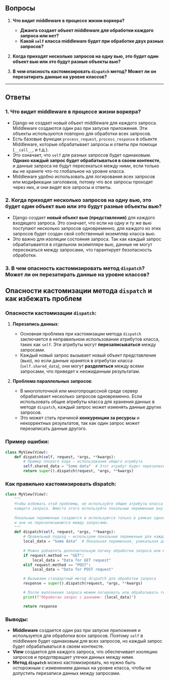 
## Вопросы

1. **Что видит middleware в процессе жизни воркера?**
   - **Джанга создает объект middleware для обработки каждого запроса или нет?**
   - **Какой `self` класса middleware будет при обработке двух разных запросов?**

2. **Когда приходят несколько запросов на одну вью, это будет один объект вью или это будут разные объекты вью?**

3. **В чем опасность кастомизировать `dispatch` метод? Может ли он перезатирать данные на уровне классов?**

---

## Ответы

### 1. Что видит middleware в процессе жизни воркера?
   - Django не создает новый объект middleware для каждого запроса. Middleware создаются один раз при запуске приложения. Эти объекты используются повторно для обработки всех запросов.
   - Есть базовые функции `process_request`, `process_response` в обьекте Middleware, которые обрабатывает запросы и ответы при помощи (`__call__`,  и т.д.).
   - Это означает, что `self` для разных запросов будет одинаковым. **Однако каждый запрос будет обрабатываться в своем контексте**, и данные запроса не будут пересекаться между ними, если только вы не храните что-то глобальное на уровне класса.
   - Middleware удобно использовать для логирования всех запросов или модификации заголовков, потому что все запросы проходят через них, и они видят все запросы и ответы.

### 2. Когда приходят несколько запросов на одну вью, это будет один объект вью или это будут разные объекты вью?
- Django создает **новый объект вью (представления)** для каждого входящего запроса. Это означает, что если на одну и ту же вью поступают несколько запросов одновременно, для каждого из этих запросов будет создан свой собственный экземпляр класса вью.
- Это важно для изоляции состояния запроса. Так как каждый запрос обрабатывается в отдельном экземпляре вью, данные не могут пересекаться между запросами, что гарантирует безопасность обработки.

### 3. В чем опасность кастомизировать метод `dispatch`? Может ли он перезатирать данные на уровне классов?
## Опасности кастомизации метода `dispatch` и как избежать проблем

### Опасности кастомизации `dispatch`:

1. **Перезапись данных**:
   - Основная проблема при кастомизации метода `dispatch` заключается в неправильном использовании атрибутов класса, таких как `self`. Эти атрибуты могут **перезаписываться** между запросами.
   - Каждый новый запрос вызывает новый объект представления (вью), но если данные хранятся в атрибутах класса (`self.shared_data`), они могут **разделяться** между всеми запросами, что приведет к неожиданным результатам.

2. **Проблема параллельных запросов**:
   - В многопоточной или многопроцессной среде сервер обрабатывает несколько запросов одновременно. Если использовать общие атрибуты класса для хранения данных в методе `dispatch`, каждый запрос может изменять данные других запросов.
   - Это может стать причиной **конкуренции за ресурсы** и некорректных результатов, так как один запрос может перезаписать данные другого.

### Пример ошибки:

```python
class MyView(View):
    def dispatch(self, request, *args, **kwargs):
        # Пример плохого кода — использование общего атрибута
        self.shared_data = "Some data"  # Этот атрибут будет перезаписываться между запросами
        return super().dispatch(request, *args, **kwargs)
```
### Как правильно кастомизировать dispatch:

```python
class MyView(View):
    """
    Чтобы избежать этой проблемы, не используйте общие атрибуты класса для хранения данных, специфичных для
    каждого запроса. Вместо этого используйте локальные переменные внутри метода dispatch.
    
    Локальные переменные создаются и используются только в рамках одного запроса,
    и они не перезаписываются между запросами.
    """
    def dispatch(self, request, *args, **kwargs):
        # Правильный подход — используем локальные переменные для каждого запроса
        local_data = "Some data"  # Локальная переменная, уникальная для каждого запроса
        
        # Можно добавлять дополнительную логику обработки запроса или манипулировать данными
        if request.method == "GET":
            local_data = "Data for GET request"
        elif request.method == "POST":
            local_data = "Data for POST request"

        # Вызываем стандартный метод dispatch для обработки запроса
        response = super().dispatch(request, *args, **kwargs)

        # После выполнения запроса можем логировать или обрабатывать response
        print(f"Обработан запрос с данными: {local_data}")

        return response
```
### Выводы:

- **Middleware** создается один раз при запуске приложения и используется для обработки всех запросов. Поэтому `self` в middleware будет одинаковым для всех запросов, но каждый запрос будет обрабатываться в своем контексте.
- **View** создается для каждого запроса, что обеспечивает изоляцию запросов и предотвращает утечки данных между ними.
- **Метод `dispatch`** можно кастомизировать, но нужно быть осторожным с изменением данных на уровне класса, чтобы не допустить перезаписи данных между запросами.

